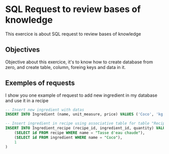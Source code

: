 # SQL Request to review bases of knowledge

This exercice is about SQL request to review bases of knowledge

## Objectives

Objective about this exercice, it's to know how to create database from zero, and create table, column, foreing keys and data in it.

## Exemples of requests

I show you one example of request to add new ingredient in my database and use it in a recipe

```sql
-- Insert new ingredient with datas
INSERT INTO Ingredient (name, unit_measure, price) VALUES ('Coco', 'kg', 2);

-- Insert ingredient in recipe using associative table for table "Recipe" and "Ingredient"
INSERT INTO Ingredient_recipe (recipe_id, ingredient_id, quantity) VALUES (
    (SELECT id FROM recipe WHERE name = "Tasse d'eau chaude"),
    (SELECT id FROM ingredient WHERE name = "Coco"),
    1
)
```